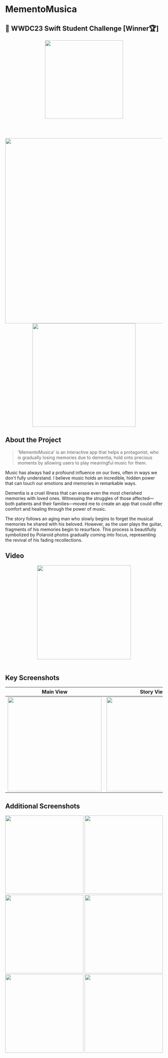 # MementoMusica 

##  WWDC23 Swift Student Challenge [Winner🏆]

<div align="center">
  <img src="https://github.com/user-attachments/assets/bae25d3f-1041-4882-9018-b744b76b41d2" width="250"/>
  
  <br/><br/>
  
  <img src="https://github.com/user-attachments/assets/ceb5f0d6-837d-4b93-9ea0-1826b3578bd1" width="590"/>
  <img src="https://github.com/user-attachments/assets/fb56622c-0b33-484e-902e-d5973cf03513" width="330"/>
</div>


## About the Project
> 'MementoMusica' is an interactive app that helps a protagonist, who is gradually losing memories due to dementia, hold onto precious moments by allowing users to play meaningful music for them.

Music has always had a profound influence on our lives, often in ways we don't fully understand. I believe music holds an incredible, hidden power that can touch our emotions and memories in remarkable ways.

Dementia is a cruel illness that can erase even the most cherished memories with loved ones. Witnessing the struggles of those affected—both patients and their families—moved me to create an app that could offer comfort and healing through the power of music.

The story follows an aging man who slowly begins to forget the musical memories he shared with his beloved. However, as the user plays the guitar, fragments of his memories begin to resurface. This process is beautifully symbolized by Polaroid photos gradually coming into focus, representing the revival of his fading recollections.


## Video

<div align="center">
  <img src="https://github.com/user-attachments/assets/57ded1a4-e72e-4177-8222-d382c435d2a4" width="300"/>
</div>

<br/>

## Key Screenshots

| **Main View** | **Story View** | **Guitar View** |
| --- | --- | --- |
| <img src="https://github.com/user-attachments/assets/bae25d3f-1041-4882-9018-b744b76b41d2" width="300"/> | <img src="https://github.com/user-attachments/assets/57e39948-0a9e-4fe5-82ae-3e0bdabeb153" width="300"/> | <img src="https://github.com/user-attachments/assets/2e67ac75-30cc-41be-89c1-31f095b3a31d" width="300"/> |


## Additional Screenshots

<div align="center">
  <img src="https://github.com/user-attachments/assets/da75ef1d-6456-4474-8ccb-31682ae6d337" width="250"/>
  <img src="https://github.com/user-attachments/assets/cfac9ab1-44fc-4971-bdb9-1b63bfbc09a5" width="250"/>
  <img src="https://github.com/user-attachments/assets/1a568436-d30a-491a-8176-dd90467ba710" width="250"/>
  <img src="https://github.com/user-attachments/assets/69c03c7a-1daa-4f1d-9028-f344f25be82f" width="250"/>
  <img src="https://github.com/user-attachments/assets/88bd3552-3c15-4ce5-9615-a33fdab9a202" width="250"/>
  <img src="https://github.com/user-attachments/assets/ace4f2e5-323b-40c5-a6d7-da162364f388" width="250"/>
</div>
